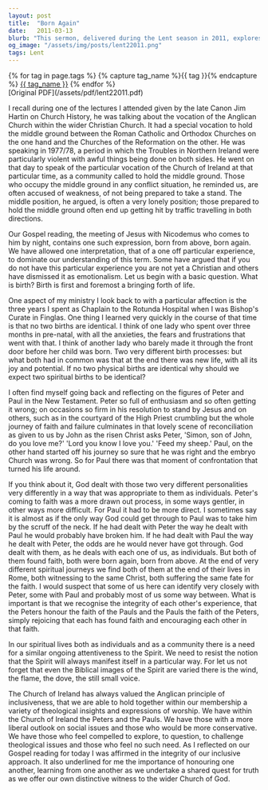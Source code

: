 ```yaml
---
layout: post
title:  "Born Again"
date:   2011-03-13
blurb: "This sermon, delivered during the Lent season in 2011, explores the concept of being 'born again' in the Christian faith. The speaker uses the examples of Peter and Paul from the New Testament to illustrate the varied and individual nature of spiritual birth. The sermon also emphasizes the importance of inclusiveness, respect for different theological perspectives, and the need for ongoing attentiveness to the Spirit in the Church of Ireland."
og_image: "/assets/img/posts/lent22011.png"
tags: Lent
---    
```

<div class="tag-pills">
  {% for tag in page.tags %}
    {% capture tag_name %}{{ tag }}{% endcapture %}
    <a href="{{ site.baseurl }}/tag/{{ tag_name }}" class="tag-pill">{{ tag_name }}</a>
  {% endfor %}
</div>
[Original PDF](/assets/pdf/lent22011.pdf)

I recall during one of the lectures I attended given by the late Canon Jim Hartin on Church History, he was talking about the vocation of the Anglican Church within the wider Christian Church. It had a special vocation to hold the middle ground between the Roman Catholic and Orthodox Churches on the one hand and the Churches of the Reformation on the other. He was speaking in 1977/78, a period in which the Troubles in Northern Ireland were particularly violent with awful things being done on both sides. He went on that day to speak of the particular vocation of the Church of Ireland at that particular time, as a community called to hold the middle ground. Those who occupy the middle ground in any conflict situation, he reminded us, are often accused of weakness, of not being prepared to take a stand. The middle position, he argued, is often a very lonely position; those prepared to hold the middle ground often end up getting hit by traffic travelling in both directions.

Our Gospel reading, the meeting of Jesus with Nicodemus who comes to him by night, contains one such expression, born from above, born again. We have allowed one interpretation, that of a one off particular experience, to dominate our understanding of this term. Some have argued that if you do not have this particular experience you are not yet a Christian and others have dismissed it as emotionalism. Let us begin with a basic question. What is birth? Birth is first and foremost a bringing forth of life.

One aspect of my ministry I look back to with a particular affection is the three years I spent as Chaplain to the Rotunda Hospital when I was Bishop's Curate in Finglas. One thing I learned very quickly in the course of that time is that no two births are identical. I think of one lady who spent over three months in pre-natal, with all the anxieties, the fears and frustrations that went with that. I think of another lady who barely made it through the front door before her child was born. Two very different birth processes: but what both had in common was that at the end there was new life, with all its joy and potential. If no two physical births are identical why should we expect two spiritual births to be identical?

I often find myself going back and reflecting on the figures of Peter and Paul in the New Testament. Peter so full of enthusiasm and so often getting it wrong; on occasions so firm in his resolution to stand by Jesus and on others, such as in the courtyard of the High Priest crumbling but the whole journey of faith and failure culminates in that lovely scene of reconciliation as given to us by John as the risen Christ asks Peter, 'Simon, son of John, do you love me?' 'Lord you know I love you.' 'Feed my sheep.' Paul, on the other hand started off his journey so sure that he was right and the embryo Church was wrong. So for Paul there was that moment of confrontation that turned his life around.

If you think about it, God dealt with those two very different personalities very differently in a way that was appropriate to them as individuals. Peter's coming to faith was a more drawn out process, in some ways gentler, in other ways more difficult. For Paul it had to be more direct. I sometimes say it is almost as if the only way God could get through to Paul was to take him by the scruff of the neck. If he had dealt with Peter the way he dealt with Paul he would probably have broken him. If he had dealt with Paul the way he dealt with Peter, the odds are he would never have got through. God dealt with them, as he deals with each one of us, as individuals. But both of them found faith, both were born again, born from above. At the end of very different spiritual journeys we find both of them at the end of their lives in Rome, both witnessing to the same Christ, both suffering the same fate for the faith. I would suspect that some of us here can identify very closely with Peter, some with Paul and probably most of us some way between. What is important is that we recognise the integrity of each other's experience, that the Peters honour the faith of the Pauls and the Pauls the faith of the Peters, simply rejoicing that each has found faith and encouraging each other in that faith.

In our spiritual lives both as individuals and as a community there is a need for a similar ongoing attentiveness to the Spirit. We need to resist the notion that the Spirit will always manifest itself in a particular way. For let us not forget that even the Biblical images of the Spirit are varied there is the wind, the flame, the dove, the still small voice.

The Church of Ireland has always valued the Anglican principle of inclusiveness, that we are able to hold together within our membership a variety of theological insights and expressions of worship. We have within the Church of Ireland the Peters and the Pauls. We have those with a more liberal outlook on social issues and those who would be more conservative. We have those who feel compelled to explore, to question, to challenge theological issues and those who feel no such need. As I reflected on our Gospel reading for today I was affirmed in the integrity of our inclusive approach. It also underlined for me the importance of honouring one another, learning from one another as we undertake a shared quest for truth as we offer our own distinctive witness to the wider Church of God.
